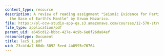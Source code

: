 ```yaml
---
content_type: resource
description: A review of reading assignment "Seismic Evidence for Partial Melt at
  the Base of Earth?s Mantle" by Erwan Mazarico.
file: https://ol-ocw-studio-app-qa.s3.amazonaws.com/courses/12-570-structure-and-dynamics-of-the-cmb-region-spring-2004/23cbfda760db80925eed4b0995e76764_lec5_1.pdf
file_type: application/pdf
parent_uid: a645cd12-bbbc-427e-4c9b-6e8f26da84ef
resourcetype: Document
title: lec5_1.pdf
uid: 23cbfda7-60db-8092-5eed-4b0995e76764
---
```

